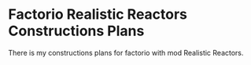 # Factorio Realistic Reactors Constructions Plans
There is my constructions plans for factorio with mod Realistic Reactors.